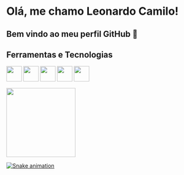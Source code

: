 # Olá, me chamo Leonardo Camilo! 
## Bem vindo ao meu perfil GitHub 👋


## Ferramentas e Tecnologias


<img src="https://cdn.jsdelivr.net/gh/devicons/devicon@latest/icons/postman/postman-original.svg" width="40" height="40"/>  <img src="https://cdn.jsdelivr.net/gh/devicons/devicon@latest/icons/selenium/selenium-original.svg" width="40" height="40"/>  <img src="https://cdn.jsdelivr.net/gh/devicons/devicon@latest/icons/cypressio/cypressio-original.svg" width="40" height="40"/>  <img src="https://cdn.jsdelivr.net/gh/devicons/devicon@latest/icons/javascript/javascript-original.svg" width="40" height="40"/>  <img src="https://cdn.jsdelivr.net/gh/devicons/devicon@latest/icons/python/python-original.svg" width="40" height="40"/>
          


<div>
<a href="https://github.com/Leo-Kamilo">
<img loading="lazy" height="180em" src="https://github-readme-stats.vercel.app/api/top-langs/?username=Leo-Kamilo&layout=compact&langs_count=7&locale=pt-br&theme=dracula"/>
</div>



![Snake animation](https://github.com/Leo-Kamilo/Leo-Kamilo/blob/output/github-contribution-grid-snake.svg)
